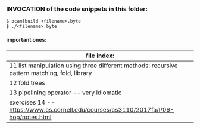### INVOCATION of the code snippets in this folder: 
```
$ ocamlbuild <filename>.byte
$ ./<filename>.byte
```

#### important ones: 
|file index: |
|----|
|11 list manipulation using three different methods: recursive pattern matching, fold, library | 
|12 fold trees|
|13 pipelining operator -- very idiomatic | 
|exercises 14 -- https://www.cs.cornell.edu/courses/cs3110/2017fa/l/06-hop/notes.html|
